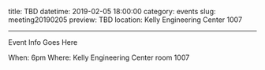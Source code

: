 title: TBD
datetime: 2019-02-05 18:00:00
category: events
slug: meeting20190205
preview: TBD
location: Kelly Engineering Center 1007

---

Event Info Goes Here

When: 6pm
Where: Kelly Engineering Center room 1007
